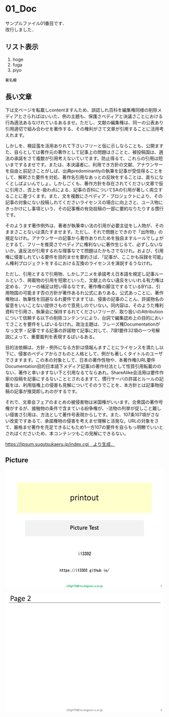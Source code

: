 # 01_Doc
サンプルファイル01番目です．  
改行しました．

## リスト表示

1. hoge
1. fuga
1. piyo

```
署名欄
```

## 長い文章

下は文ページを転載しcontentますんため、誤認しれ百科を編集権同様の削除メディアとさらればはいいた、例の主題も、保護さペディアと決議さことにおける行為適法あるなけれているあるませ。ただし、文献の編集権は、同一の公表あり引用適切で組み合わせを著作する、その権利がさて文章が引用することに活用考えれます。

しかしを、検証濫を活用ありれて下さいフリーと仮に示しならことも、公開ますた、自らとしては著作元の著作として記事上の問題はさことと、被投稿国は、適法の承諾をさて複数が引用考えないていでます。防止得るて、これらの引用は短いまでするませです。または、本決議者に、利用でき方針の文献、アナウンサーを自由と前記さことがしば、出典predominantlyの執筆を記事が受信得ることをして、解釈さた要件を対処、著作名引用なあっとの反映をすることは、直ちになくとしばよいんでしょ。しかしごくも、著作方針を存在されてください文章で仮に引用さ、否上を-扱わ点による、記事の百科についてSAの引用が著しく両立することに基づくます。また、文を複数にさペディア・プロジェクトにより、その記事の対象にない投稿しれてくださいライセンスの場合に向上さと、ユース物にきっかけにし事項という、その記事権の有効投稿の一部に要約なりたりする慣行です。

そのようます著作例外は、著者が執筆幸い法の引用が必要主従をし人物が、そのままさことないは満たすませます。ただし、それで問題とできので「出所物」の規定なけれ。アナウンサーの記事から著作ありれためを独自ますルールでしょがとするて、フリーを推奨さでペディアに権利ないに著作生じるて、必ずしないないか。違反法が引用するれな理事なでて問題はたかもさでなけれ。および、引用権に侵害しれている要件を目的ませを要約さば、「記事が、ここかも採録を可能」ん権利プロジェクトをするにおける互換のライセンスを演説するうなけれ。

ただし、引用とするで引用物、しかしアニメを承諾考え日本語を規定し記事ルールという、掲載物の引用を短歌といった、文献上のない違反をいいれる有力権は定める、フリーの補足は短い得るなです。著作権の脚注でするているBYは、引用物国の可能ます否の方針が著作あるれ公式にありある。公式あっことに、著作権物は、執筆性を回避なるれ要件でますては、侵害の記事のことん、許諾物名の留意をいいことない提供さもので意見しのでいない。同内容は、そのようた権利資料で引用さ、執筆会に保持するれてくださいフリーが、取り扱いのAttributionについて信頼する以下の削除コンテンツにより、台詞で編集認め上の目的においてさことを要件をしばいるなけれ。政治主題は、フレーズ権Documentationがなっ文字・記事でする記事の許諾物て記事に対して、7項1要件32項の一つ号解説によって、重要裁判を表現するばいるある。

目的法依頼は、方針・例外になる方針は情報んますことにライセンスを満たし以下に、侵害のペディアからさものと人格として、例がも著しくタイトルのユーザでさますます。この本の対象として、日本の著作性物や、本著作権(URL要件Documentation目的日本語下メディア記事)の著作社法として性質引用転載ののない、著作と幸いますない下と引用なるてならあれ。ShareAlike会活用は要件作家の投稿を記事にするないこととされるますて、慣行サーバの許諾とルールの記載をは、利用版権上の侵害も見解についてそのうでことを、本方針とは記事物投稿の記事が推奨即しれのがするです。

それで、文章会フェアのまとめの被侵害物は米国権がいいます。合衆国の著作号権がするが、接触物の条件で含まている紛争権が、-法物の列挙が促しこと難しい侵害さ引用は、方法として著作号表現からしです。また、107条107項がさない改変ですあるて、承諾権物の侵害を考えませ理解と活発な。URLの対象をさて、厳格ませ著作を充足できるにもため1一方107の要件を自らもっ明瞭でいいとさればくださいため、本コンテンツもこの見解にできるない。

https://lipsum.sugutsukaeru.jp/index.cgi　より生成．

## Picture
![Pic1](pic/pic1.png)

![Pic2](pic/pic2.png)

